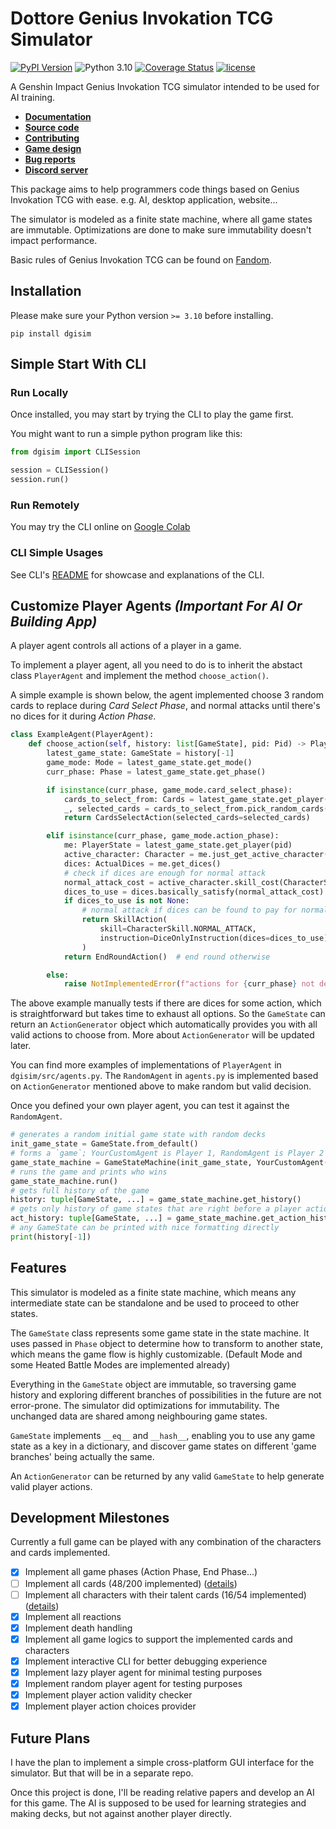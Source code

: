 # Dottore Genius Invokation TCG Simulator

[![PyPI Version](https://img.shields.io/pypi/v/dgisim.svg)](https://pypi.org/project/dgisim/)
![Python 3.10](https://img.shields.io/badge/python->=3.10-blue.svg)
[![Coverage Status](https://coveralls.io/repos/github/Jarvis-Yu/Dottore-Genius-Invokation-TCG-Simulator/badge.svg?branch=master)](https://coveralls.io/github/Jarvis-Yu/Dottore-Genius-Invokation-TCG-Simulator?branch=master)
[![license](https://img.shields.io/github/license/Jarvis-Yu/Dottore-Genius-Invokation-TCG-Simulator)](https://github.com/Jarvis-Yu/Dottore-Genius-Invokation-TCG-Simulator/blob/master/LICENSE)

A Genshin Impact Genius Invokation TCG simulator intended to be used for AI training.

- [**Documentation**](https://github.com/Jarvis-Yu/Dottore-Genius-Invokation-TCG-Simulator/wiki/v0.3.dev0-Documentation)
- [**Source code**](https://github.com/Jarvis-Yu/Dottore-Genius-Invokation-TCG-Simulator)
- [**Contributing**](https://github.com/Jarvis-Yu/Dottore-Genius-Invokation-TCG-Simulator/blob/master/docs/dev_readme.md)
- [**Game design**](https://github.com/Jarvis-Yu/Dottore-Genius-Invokation-TCG-Simulator/blob/master/docs/state_machine_design.md)
- [**Bug reports**](https://github.com/Jarvis-Yu/Dottore-Genius-Invokation-TCG-Simulator/issues)
- [**Discord server**](https://discord.gg/arammB6BEY)

This package aims to help programmers code things based on Genius Invokation
TCG with ease. e.g. AI, desktop application, website...

The simulator is modeled as a finite state machine, where all game states are immutable.
Optimizations are done to make sure immutability doesn't impact performance.

Basic rules of Genius Invokation TCG can be found on [Fandom](https://genshin-impact.fandom.com/wiki/Genius_Invokation_TCG).

## Installation

Please make sure your Python version `>= 3.10` before installing.

```
pip install dgisim
```

## Simple Start With CLI

### Run Locally

Once installed, you may start by trying the CLI to play the game first.

You might want to run a simple python program like this:

```py
from dgisim import CLISession

session = CLISession()
session.run()
```

### Run Remotely

You may try the CLI online on [Google Colab](https://colab.research.google.com/drive/1h6ckw4LQ2jMEnZAs9QQo6tHjCwWnR8KD?usp=sharing)

### CLI Simple Usages

See CLI's [README](https://github.com/Jarvis-Yu/Dottore-Genius-Invokation-TCG-Simulator/blob/master/docs/cli_readme.md)
for showcase and explanations of the CLI.

## Customize Player Agents _(Important For AI Or Building App)_

A player agent controls all actions of a player in a game.

To implement a player agent, all you need to do is to inherit the abstact class
`PlayerAgent` and implement the method `choose_action()`.

A simple example is shown below, the agent implemented choose 3 random cards to
replace during _Card Select Phase_, and normal attacks until there's no dices
for it during _Action Phase_.

```py
class ExampleAgent(PlayerAgent):
    def choose_action(self, history: list[GameState], pid: Pid) -> PlayerAction:
        latest_game_state: GameState = history[-1]
        game_mode: Mode = latest_game_state.get_mode()
        curr_phase: Phase = latest_game_state.get_phase()

        if isinstance(curr_phase, game_mode.card_select_phase):
            cards_to_select_from: Cards = latest_game_state.get_player(pid).get_hand_cards()
            _, selected_cards = cards_to_select_from.pick_random_cards(num=3)
            return CardsSelectAction(selected_cards=selected_cards)

        elif isinstance(curr_phase, game_mode.action_phase):
            me: PlayerState = latest_game_state.get_player(pid)
            active_character: Character = me.just_get_active_character()
            dices: ActualDices = me.get_dices()
            # check if dices are enough for normal attack
            normal_attack_cost = active_character.skill_cost(CharacterSkill.NORMAL_ATTACK)
            dices_to_use = dices.basically_satisfy(normal_attack_cost)
            if dices_to_use is not None:
                # normal attack if dices can be found to pay for normal attack
                return SkillAction(
                    skill=CharacterSkill.NORMAL_ATTACK,
                    instruction=DiceOnlyInstruction(dices=dices_to_use),
                )
            return EndRoundAction()  # end round otherwise

        else:
            raise NotImplementedError(f"actions for {curr_phase} not defined yet")
```

The above example manually tests if there are dices for some action, which is
straightforward but takes time to exhaust all options.
So the `GameState` can return an `ActionGenerator` object which automatically
provides you with all valid actions to choose from.
More about `ActionGenerator` will be updated later.

You can find more examples of implementations of `PlayerAgent` in `dgisim/src/agents.py`.
The `RandomAgent` in `agents.py` is implemented based on `ActionGenerator` mentioned above
to make random but valid decision.

Once you defined your own player agent, you can test it against the `RandomAgent`.

```py
# generates a random initial game state with random decks
init_game_state = GameState.from_default()
# forms a `game`; YourCustomAgent is Player 1, RandomAgent is Player 2
game_state_machine = GameStateMachine(init_game_state, YourCustomAgent(), RandomAgent())
# runs the game and prints who wins
game_state_machine.run()
# gets full history of the game
history: tuple[GameState, ...] = game_state_machine.get_history()
# gets only history of game states that are right before a player action
act_history: tuple[GameState, ...] = game_state_machine.get_action_history()
# any GameState can be printed with nice formatting directly
print(history[-1])
```

## Features

This simulator is modeled as a finite state machine, which means any intermediate state can be
standalone and be used to proceed to other states.

The `GameState` class represents some game state in the state machine. It uses passed in
`Phase` object to determine how to transform to another state, which means the game flow is
highly customizable. (Default Mode and some Heated Battle Modes are implemented already)

Everything in the `GameState` object are immutable, so traversing game history
and exploring different branches of possibilities in the future are not error-prone.
The simulator did optimizations for immutability.
The unchanged data are shared among neighbouring game states.

`GameState` implements `__eq__` and `__hash__`, enabling you to use any game state as a key in a
dictionary, and discover game states on different 'game branches' being actually the same.

An `ActionGenerator` can be returned by any valid `GameState` to help
generate valid player actions.

## Development Milestones

Currently a full game can be played with any combination of the characters and cards implemented.

- [x] Implement all game phases (Action Phase, End Phase...)
- [ ] Implement all cards (48/200 implemented) ([details](https://github.com/Jarvis-Yu/Dottore-Genius-Invokation-TCG-Simulator/blob/master/docs/progress.md))
- [ ] Implement all characters with their talent cards (16/54 implemented) ([details](https://github.com/Jarvis-Yu/Dottore-Genius-Invokation-TCG-Simulator/blob/master/docs/progress.md))
- [x] Implement all reactions
- [x] Implement death handling
- [x] Implement all game logics to support the implemented cards and characters
- [x] Implement interactive CLI for better debugging experience
- [x] Implement lazy player agent for minimal testing purposes
- [x] Implement random player agent for testing purposes
- [x] Implement player action validity checker
- [x] Implement player action choices provider

## Future Plans

I have the plan to implement a simple cross-platform GUI interface for the simulator.
But that will be in a separate repo.

Once this project is done, I'll be reading relative papers and develop an AI for this game.
The AI is supposed to be used for learning strategies and making decks,
but not against another player directly.
